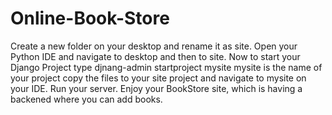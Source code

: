 # Online-Book-Store
 Create a new folder on your desktop and rename it as site.
 Open your Python IDE and navigate to desktop and then to site.
 Now to start your Django Project type djnang-admin startproject mysite
 mysite is the name of your project
 copy the files to your site project and navigate to mysite on your IDE.
 Run your server.
 Enjoy your BookStore site, which is having a backened where you can add books.
